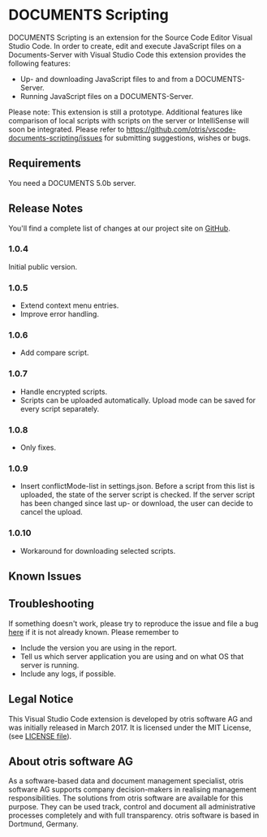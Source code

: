 # DOCUMENTS Scripting

DOCUMENTS Scripting is an extension for the Source Code Editor Visual Studio Code. In order to create, edit and execute JavaScript files on a Documents-Server with Visual Studio Code this extension provides the following features:
* Up- and downloading JavaScript files to and from a DOCUMENTS-Server.
* Running JavaScript files on a DOCUMENTS-Server.

Please note: This extension is still a prototype. Additional features like comparison of local scripts with scripts on the server or IntelliSense will soon be integrated. Please refer to https://github.com/otris/vscode-documents-scripting/issues for submitting suggestions, wishes or bugs. 


## Requirements

You need a DOCUMENTS 5.0b server.

## Release Notes

You'll find a complete list of changes at our project site on [GitHub](https://github.com/otris/vscode-documents-scripting).

### 1.0.4

Initial public version.

### 1.0.5

* Extend context menu entries.
* Improve error handling.

### 1.0.6

* Add compare script.

### 1.0.7

* Handle encrypted scripts.
* Scripts can be uploaded automatically. Upload mode can be saved for every script separately.

### 1.0.8

* Only fixes.

### 1.0.9

* Insert conflictMode-list in settings.json. Before a script from this list is uploaded, the
state of the server script is checked. If the server script has been changed since last up-
or download, the user can decide to cancel the upload.

### 1.0.10

* Workaround for downloading selected scripts.


## Known Issues


## Troubleshooting

If something doesn't work, please try to reproduce the issue and file a bug [here](https://github.com/otris/vscode-documents-scripting/issues) if it is not already known. Please remember to

- Include the version you are using in the report.
- Tell us which server application you are using and on what OS that server is running.
- Include any logs, if possible.


## Legal Notice
This Visual Studio Code extension is developed by otris software AG and was initially released in March 2017. It is licensed under the MIT License, (see [LICENSE file](LICENSE)).


## About otris software AG
As a software-based data and document management specialist, otris software AG supports company decision-makers in realising management responsibilities. The solutions from otris software are available for this purpose. They can be used track, control and document all administrative processes completely and with full transparency. otris software is based in Dortmund, Germany. 
